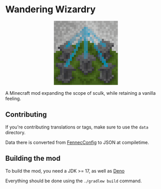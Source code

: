 # Wandering Wizardry

<p align="center">
    <img alt="Mod Icon" style="width:200px;" src="src/main/resources/assets/wwizardry/icon_large.png">
</p>

A Minecraft mod expanding the scope of sculk, while retaining a vanilla feeling.

## Contributing
If you're contributing translations or tags, make sure to use the `data` directory.

Data there is converted from [FennecConfig](https://github.com/Oliver-makes-code/FennecConfig) to JSON at compiletime.

## Building the mod
To build the mod, you need a JDK >= 17, as well as [Deno](https://deno.com/runtime)

Everything should be done using the `./gradlew build` command.
